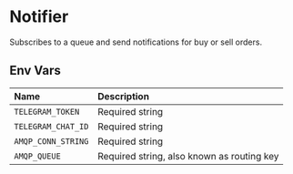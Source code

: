 # Notifier

Subscribes to a queue and send notifications for buy or sell orders.

## Env Vars

| Name | Description |
| :--- | :--- |
| `TELEGRAM_TOKEN` | Required string |
| `TELEGRAM_CHAT_ID` | Required string |
| `AMQP_CONN_STRING` | Required string |
| `AMQP_QUEUE` | Required string, also known as routing key |

